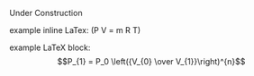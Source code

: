 Under Construction

example inline LaTex: \(P V = m R T\)

example LaTeX block:
$$P_{1} = P_0 \left({V_{0} \over V_{1}}\right)^{n}$$
